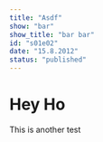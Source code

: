 ```yaml
---
title: "Asdf"
show: "bar"
show_title: "bar bar"
id: "s01e02"
date: "15.8.2012"
status: "published"
---
```

# Hey Ho

This is another test
